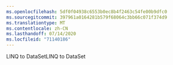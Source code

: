 ```yaml
---
ms.openlocfilehash: 5df0f04938c6553b0ec8b4f2463c54fe00b9dfc0
ms.sourcegitcommit: 397961a0164281b579f68064c3bb66c071f374d9
ms.translationtype: MT
ms.contentlocale: zh-CN
ms.lasthandoff: 07/14/2020
ms.locfileid: "71140186"
---
```

<span data-ttu-id="b2834-101">LINQ to DataSet</span><span class="sxs-lookup"><span data-stu-id="b2834-101">LINQ to DataSet</span></span>